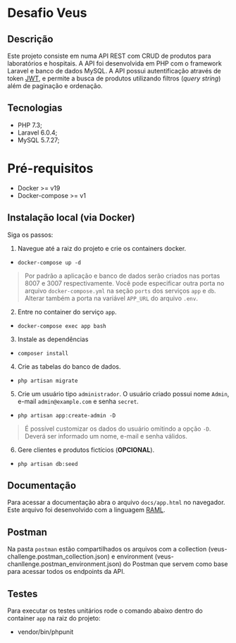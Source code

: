 # Desafio Veus

## Descrição

Este projeto consiste em numa API REST com CRUD de produtos para laboratórios e hospitais. A API foi desenvolvida em PHP com o framework Laravel e banco de dados MySQL. A API possui autentificação através de token [JWT](https://jwt.io), e permite a busca de produtos utilizando filtros (*query string*) além de paginação e ordenação.

## Tecnologias

* PHP 7.3;
* Laravel 6.0.4;
* MySQL 5.7.27;

# Pré-requisitos

* Docker >= v19
* Docker-compose >= v1

## Instalação local (via Docker)

Siga os passos:

1. Navegue até a raiz do projeto e crie os containers docker.

* `docker-compose up -d`

> Por padrão a aplicação e banco de dados serão criados nas portas 8007 e 3007 respectivamente. Você pode especificar outra porta no arquivo `docker-compose.yml` na seção `ports` dos serviços `app` e `db`. Alterar também a porta na variável `APP_URL` do arquivo `.env`.

2. Entre no container do serviço `app`.

* `docker-compose exec app bash`

3. Instale as dependências

* `composer install`

4. Crie as tabelas do banco de dados.

* `php artisan migrate`

5. Crie um usuário tipo `administrador`. O usuário criado possui nome `Admin`, e-mail `admin@example.com` e senha `secret`. 

* `php artisan app:create-admin -D`

> É possível customizar os dados do usuário omitindo a opção `-D`. Deverá ser informado um nome, e-mail e senha válidos.

6. Gere clientes e produtos fictícios (**OPCIONAL**).
   
* `php artisan db:seed`

## Documentação

Para acessar a documentação abra o arquivo `docs/app.html` no navegador. Este arquivo foi desenvolvido com a linguagem [RAML](https://raml.org/).

## Postman

Na pasta `postman` estão compartilhados os arquivos com a collection (veus-challenge.postman_collection.json) e environment (veus-chanllenge.postman_environment.json) do Postman que servem como base para acessar todos os endpoints da API.

## Testes

Para executar os testes unitários rode o comando abaixo dentro do container `app` na raiz do projeto:

* vendor/bin/phpunit